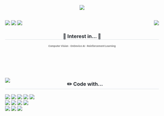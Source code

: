 <div align= "center">
    <img src="https://capsule-render.vercel.app/api?type=venom&color=0:4072a5,100:727272&height=230&text=juhi's%20GitHub&animation=&fontColor=ffa500&fontSize=40" />
          </div>  <br> <br> 

<div align= "center">          
    <img align= "right" src="https://github-readme-stats.vercel.app/api?username=jouhy&title_color=4072a5&text_color=808080&show_icons=true&theme=transparent&hide=stars,contribs"
         /> 

<div align= "left"> 
    <a align="left" href=https://www.linkedin.com/in/juhee-sung-2330101bb/?utm_source=share&utm_campaign=share_via&utm_content=profile&utm_medium=ios_app> <img src="https://img.shields.io/badge/Linkedin-1877F2?style=flat-square&logo=&logoColor=white&link=https://www.linkedin.com/in/juhee-sung-2330101bb/"></a>
    <a href=https://jouhy.github.io/?utm_source=share&utm_campaign=share_via&utm_content=profile&utm_medium=ios_app> <img src="https://img.shields.io/badge/blog-444444?style=flat-square&logo=&logoColor=white&link=https://jouhy.github.io/"></a>
    <a href="https://hits.seeyoufarm.com"><img src="https://hits.seeyoufarm.com/api/count/incr/badge.svg?url=https%3A%2F%2Fgithub.com%2Fjouhy&count_bg=%23727272&title_bg=%23727272&icon=github.svg&icon_color=%23FFFFFF&title=GitHub&edge_flat=true"/></a>
    </div>
    
<div align= "center">
    <div style="text-align: center;"> 
    <h3 style="border-bottom: 1px solid #d8dee4; color: #282d33;">🎃 Interest in... 🎃</h3>  
    <div style="font-weight: 700; font-size: 8px; text-align: center; color: #727272;"> Computer Vision · OnDevice AI · Reinforcement Learning </div> 
    </div>
</div> 
<br> <br> <br> <br> <br> 

<img align= "left" src="https://github-readme-stats.vercel.app/api/top-langs/?username=jouhy&layout=compact&title_color=4072a5&text_color=808080&show_icons=true&show_icons=true&theme=transparent"> </a>

<div align= "left">
<div style="text-align: center;">
    <h3 style="border-bottom: 1px solid #d8dee4; color: #282d33;"> ✏️ Code with... </h3>
    <div  align= "left"> 
          <img src="https://img.shields.io/badge/Docker-2496ED?style=for-the-badge&logo=Docker&logoColor=white">
          <img src="https://img.shields.io/badge/Figma-F24E1E?style=for-the-badge&logo=Figma&logoColor=white">
          <img src="https://img.shields.io/badge/Notion-000000?style=for-the-badge&logo=Notion&logoColor=white">
          <img src="https://img.shields.io/badge/Git-F05032?style=for-the-badge&logo=Git&logoColor=white">
          <img src="https://img.shields.io/badge/Github-181717?style=for-the-badge&logo=Github&logoColor=white">
          <br>
          <img src="https://img.shields.io/badge/Linux-FCC624?style=for-the-badge&logo=Linux&logoColor=white">
          <img src="https://img.shields.io/badge/ubuntu-E95420?style=for-the-badge&logo=ubuntu&logoColor=white" >
          <img src="https://img.shields.io/badge/Python-3776AB?style=for-the-badge&logo=Python&logoColor=white">
          <img src="https://img.shields.io/badge/delphi-E62431?style=for-the-badge&logo=delphi&logoColor=white" >
          <br>
          <img src="https://img.shields.io/badge/PyTorch-EE4C2C?style=for-the-badge&logo=PyTorch&logoColor=white">
          <img src="https://img.shields.io/badge/pandas-150458?style=for-the-badge&logo=pandas&logoColor=white" >
          <img src="https://img.shields.io/badge/numpy-013243?style=for-the-badge&logo=numpy&logoColor=white" >  
          </div>




<!--
**jouhy/jouhy** is a ✨ _special_ ✨ repository because its `README.md` (this file) appears on your GitHub profile.

Here are some ideas to get you started:

- 🔭 I’m currently working on ...
- 🌱 I’m currently learning ...
- 👯 I’m looking to collaborate on ...
- 🤔 I’m looking for help with ...
- 💬 Ask me about ...
- 📫 How to reach me: ...
- 😄 Pronouns: ...
- ⚡ Fun fact: ...
-->
